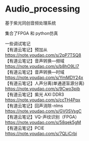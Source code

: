 # Audio_processing
基于紫光同创音频处理系统

集合了FPGA 和 python仿真  

一些调试笔记  
【有道云笔记】预加从  
https://note.youdao.com/s/2pP7TSQ8  
【有道云笔记】音声转换—频域  
https://note.youdao.com/s/b8hO9LI7  
【有道云笔记】音声转换—时域  
https://note.youdao.com/s/YmMDY24x  
【有道云笔记】人声分离(单通道盲源分离)  
https://note.youdao.com/s/9Cwo3pib  
【有道云笔记】紫光  AXI DDR3  
https://note.youdao.com/s/ccTH4Pqx  
【有道云笔记】回声消除-nlms  
https://note.youdao.com/s/GV0SVsgC  
【有道云笔记】VQ-声纹识别（FPGA）  
https://note.youdao.com/s/58qek5gM  
【有道云笔记】PCIE  
https://note.youdao.com/s/7QLiCrbi



